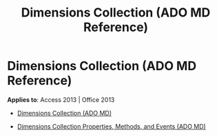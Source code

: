 ﻿---
title: Dimensions Collection (ADO MD Reference)
TOCTitle: Dimensions Collection (ADO MD)
ms:assetid: 34f1e116-2940-4ac1-aaea-9b92002cf182
ms:mtpsurl: https://msdn.microsoft.com/library/JJ249113(v=office.15)
ms:contentKeyID: 48544138
ms.date: 09/18/2015
mtps_version: v=office.15
---

# Dimensions Collection (ADO MD Reference)


**Applies to**: Access 2013 | Office 2013



  - [Dimensions Collection (ADO MD)](dimensions-collection-ado-md.md)

  - [Dimensions Collection Properties, Methods, and Events (ADO MD)](dimensions-collection-properties-methods-and-events-ado-md.md)

